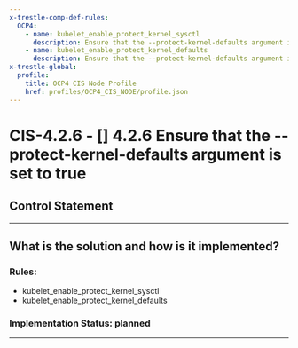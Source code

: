 ```yaml
---
x-trestle-comp-def-rules:
  OCP4:
    - name: kubelet_enable_protect_kernel_sysctl
      description: Ensure that the --protect-kernel-defaults argument is set to true
    - name: kubelet_enable_protect_kernel_defaults
      description: Ensure that the --protect-kernel-defaults argument is set to true
x-trestle-global:
  profile:
    title: OCP4 CIS Node Profile
    href: profiles/OCP4_CIS_NODE/profile.json
---
```


# CIS-4.2.6 - \[\] 4.2.6 Ensure that the --protect-kernel-defaults argument is set to true

## Control Statement

______________________________________________________________________

## What is the solution and how is it implemented?

<!-- For implementation status enter one of: implemented, partial, planned, alternative, not-applicable -->

<!-- Note that the list of rules under ### Rules: is read-only and changes will not be captured after assembly to JSON -->

<!-- Add control implementation description here for control: CIS-4.2.6 -->

### Rules:

  - kubelet_enable_protect_kernel_sysctl
  - kubelet_enable_protect_kernel_defaults

### Implementation Status: planned

______________________________________________________________________
